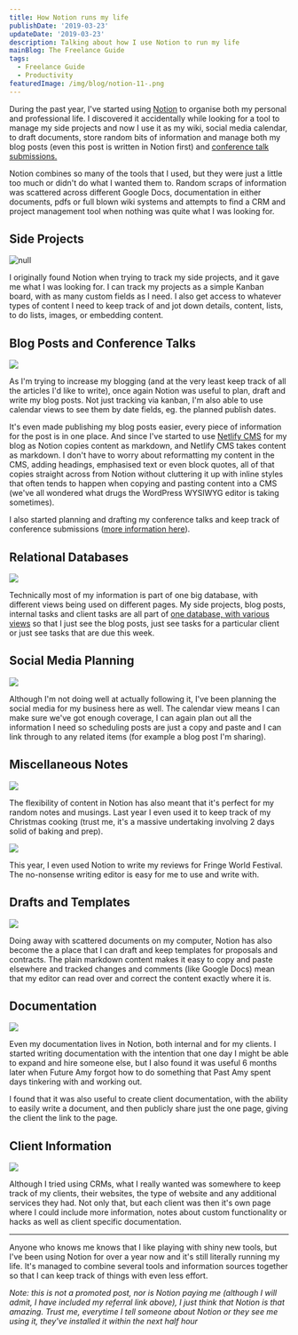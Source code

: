 ```yaml
---
title: How Notion runs my life
publishDate: '2019-03-23'
updateDate: '2019-03-23'
description: Talking about how I use Notion to run my life
mainBlog: The Freelance Guide
tags:
  - Freelance Guide
  - Productivity
featuredImage: /img/blog/notion-11-.png
---
```

During the past year, I've started using [Notion](https://www.notion.so/?r=b06033c2cb2d4fe2b29bc7c5ca4a1756) to organise both my personal and professional life. I discovered it accidentally while looking for a tool to manage my side projects and now I use it as my wiki, social media calendar, to draft documents, store random bits of information and manage both my blog posts (even this post is written in Notion first) and [conference talk submissions.](https://www.linkedin.com/pulse/how-i-use-notion-organise-my-speaking-amy-kapernick)

Notion combines so many of the tools that I used, but they were just a little too much or didn't do what I wanted them to. Random scraps of information was scattered across different Google Docs, documentation in either documents, pdfs or full blown wiki systems and attempts to find a CRM and project management tool when nothing was quite what I was looking for.

## Side Projects

![null](/img/blog/notion-1-.png)

I originally found Notion when trying to track my side projects, and it gave me what I was looking for. I can track my projects as a simple Kanban board, with as many custom fields as I need. I also get access to whatever types of content I need to keep track of and jot down details, content, lists, to do lists, images, or embedding content.

## Blog Posts and Conference Talks

![](/img/blog/notion-2-.png)

As I'm trying to increase my blogging (and at the very least keep track of all the articles I'd like to write), once again Notion was useful to plan, draft and write my blog posts. Not just tracking via kanban, I'm also able to use calendar views to see them by date fields, eg. the planned publish dates.

It's even made publishing my blog posts easier, every piece of information for the post is in one place. And since I've started to use [Netlify CMS](https://www.netlifycms.org/) for my blog as Notion copies content as markdown, and Netlify CMS takes content as markdown. I don't have to worry about reformatting my content in the CMS, adding headings, emphasised text or even block quotes, all of that copies straight across from Notion without cluttering it up with inline styles that often tends to happen when copying and pasting content into a CMS (we've all wondered what drugs the WordPress WYSIWYG editor is taking sometimes).

I also started planning and drafting my conference talks and keep track of conference submissions ([more information here](https://www.linkedin.com/pulse/how-i-use-notion-organise-my-speaking-amy-kapernick)).

## Relational Databases

![](/img/blog/notion-3-.png)

Technically most of my information is part of one big database, with different views being used on different pages. My side projects, blog posts, internal tasks and client tasks are all part of [one database, with various views](https://www.notion.so/amyskapers/Dashboard-4916055af7044e89b895dca800488721) so that I just see the blog posts, just see tasks for a particular client or just see tasks that are due this week.

## Social Media Planning

![](/img/blog/notion-4-.png)

Although I'm not doing well at actually following it, I've been planning the social media for my business here as well. The calendar view means I can make sure we've got enough coverage, I can again plan out all the information I need so scheduling posts are just a copy and paste and I can link through to any related items (for example a blog post I'm sharing).

## Miscellaneous Notes

![](/img/blog/notion-5-.png)

The flexibility of content in Notion has also meant that it's perfect for my random notes and musings. Last year I even used it to keep track of my Christmas cooking (trust me, it's a massive undertaking involving 2 days solid of baking and prep).

![](/img/blog/notion-6-.png)

This year, I even used Notion to write my reviews for Fringe World Festival. The no-nonsense writing editor is easy for me to use and write with. 

## Drafts and Templates

![](/img/blog/notion-8-.png)

Doing away with scattered documents on my computer, Notion has also become the a place that I can draft and keep templates for proposals and contracts. The plain markdown content makes it easy to copy and paste elsewhere and tracked changes and comments (like Google Docs) mean that my editor can read over and correct the content exactly where it is.

## Documentation

![](/img/blog/notion-9-.png)

Even my documentation lives in Notion, both internal and for my clients. I started writing documentation with the intention that one day I might be able to expand and hire someone else, but I also found it was useful 6 months later when Future Amy forgot how to do something that Past Amy spent days tinkering with and working out.

I found that it was also useful to create client documentation, with the ability to easily write a document, and then publicly share just the one page, giving the client the link to the page.

## Client Information

![](/img/blog/notion-10-.png)

Although I tried using CRMs, what I really wanted was somewhere to keep track of my clients, their websites, the type of website and any additional services they had. Not only that, but each client was then it's own page where I could include more information, notes about custom functionality or hacks as well as client specific documentation.

- - -

Anyone who knows me knows that I like playing with shiny new tools, but I've been using Notion for over a year now and it's still literally running my life. It's managed to combine several tools and information sources together so that I can keep track of things with even less effort.

_Note: this is not a promoted post, nor is Notion paying me (although I will admit, I have included my referral link above), I just think that Notion is that amazing. Trust me, everytime I tell someone about Notion or they see me using it, they've installed it within the next half hour_
